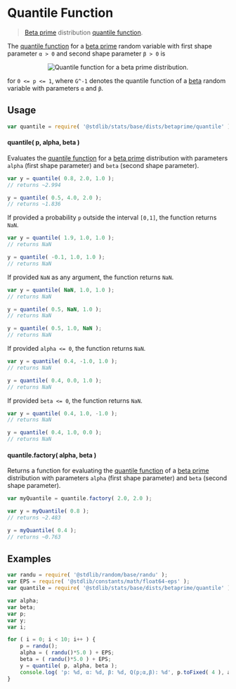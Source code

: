 <!--

@license Apache-2.0

Copyright (c) 2018 The Stdlib Authors.

Licensed under the Apache License, Version 2.0 (the "License");
you may not use this file except in compliance with the License.
You may obtain a copy of the License at

   http://www.apache.org/licenses/LICENSE-2.0

Unless required by applicable law or agreed to in writing, software
distributed under the License is distributed on an "AS IS" BASIS,
WITHOUT WARRANTIES OR CONDITIONS OF ANY KIND, either express or implied.
See the License for the specific language governing permissions and
limitations under the License.

-->

# Quantile Function

> [Beta prime][betaprime-distribution] distribution [quantile function][quantile-function].

<section class="intro">

The [quantile function][quantile-function] for a [beta prime][betaprime-distribution] random variable with first shape parameter `α > 0` and second shape parameter `β > 0` is

<!-- <equation class="equation" label="eq:betaprime_quantile_function" align="center" raw="Q(p;\alpha,\beta)\,= \frac{G^{-1}(p)}{1-G^{-1}(p)}" alt="Quantile function for a beta prime distribution."> -->

<div class="equation" align="center" data-raw-text="Q(p;\alpha,\beta)\,= \frac{G^{-1}(p)}{1-G^{-1}(p)}" data-equation="eq:betaprime_quantile_function">
    <img src="https://cdn.rawgit.com/stdlib-js/stdlib/7e0a95722efd9c771b129597380c63dc6715508b/lib/node_modules/@stdlib/stats/base/dists/betaprime/quantile/docs/img/equation_betaprime_quantile_function.svg" alt="Quantile function for a beta prime distribution.">
    <br>
</div>

<!-- </equation> -->

for `0 <= p <= 1`, where `G^-1` denotes the quantile function of a [beta][beta-distribution] random variable with parameters `α` and `β`.

</section>

<!-- /.intro -->

<section class="usage">

## Usage

```javascript
var quantile = require( '@stdlib/stats/base/dists/betaprime/quantile' );
```

#### quantile( p, alpha, beta )

Evaluates the [quantile function][quantile-function] for a [beta prime][betaprime-distribution] distribution with parameters `alpha` (first shape parameter) and `beta` (second shape parameter).

```javascript
var y = quantile( 0.8, 2.0, 1.0 );
// returns ~2.994

y = quantile( 0.5, 4.0, 2.0 );
// returns ~1.836
```

If provided a probability `p` outside the interval `[0,1]`, the function returns `NaN`.

```javascript
var y = quantile( 1.9, 1.0, 1.0 );
// returns NaN

y = quantile( -0.1, 1.0, 1.0 );
// returns NaN
```

If provided `NaN` as any argument, the function returns `NaN`.

```javascript
var y = quantile( NaN, 1.0, 1.0 );
// returns NaN

y = quantile( 0.5, NaN, 1.0 );
// returns NaN

y = quantile( 0.5, 1.0, NaN );
// returns NaN
```

If provided `alpha <= 0`, the function returns `NaN`.

```javascript
var y = quantile( 0.4, -1.0, 1.0 );
// returns NaN

y = quantile( 0.4, 0.0, 1.0 );
// returns NaN
```

If provided `beta <= 0`, the function returns `NaN`.

```javascript
var y = quantile( 0.4, 1.0, -1.0 );
// returns NaN

y = quantile( 0.4, 1.0, 0.0 );
// returns NaN
```

#### quantile.factory( alpha, beta )

Returns a function for evaluating the [quantile function][quantile-function] of a [beta prime][betaprime-distribution] distribution with parameters `alpha` (first shape parameter) and `beta` (second shape parameter).

```javascript
var myQuantile = quantile.factory( 2.0, 2.0 );

var y = myQuantile( 0.8 );
// returns ~2.483

y = myQuantile( 0.4 );
// returns ~0.763
```

</section>

<!-- /.usage -->

<section class="examples">

## Examples

<!-- eslint no-undef: "error" -->

```javascript
var randu = require( '@stdlib/random/base/randu' );
var EPS = require( '@stdlib/constants/math/float64-eps' );
var quantile = require( '@stdlib/stats/base/dists/betaprime/quantile' );

var alpha;
var beta;
var p;
var y;
var i;

for ( i = 0; i < 10; i++ ) {
    p = randu();
    alpha = ( randu()*5.0 ) + EPS;
    beta = ( randu()*5.0 ) + EPS;
    y = quantile( p, alpha, beta );
    console.log( 'p: %d, α: %d, β: %d, Q(p;α,β): %d', p.toFixed( 4 ), alpha.toFixed( 4 ), beta.toFixed( 4 ), y.toFixed( 4 ) );
}
```

</section>

<!-- /.examples -->

<section class="links">

[beta-distribution]: https://en.wikipedia.org/wiki/Beta_distribution

[betaprime-distribution]: https://en.wikipedia.org/wiki/Beta_prime_distribution

[quantile-function]: https://en.wikipedia.org/wiki/Quantile_function

</section>

<!-- /.links -->
